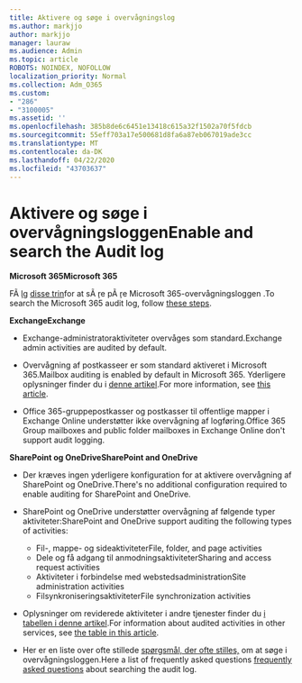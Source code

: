 ```yaml
---
title: Aktivere og søge i overvågningslog
ms.author: markjjo
author: markjjo
manager: lauraw
ms.audience: Admin
ms.topic: article
ROBOTS: NOINDEX, NOFOLLOW
localization_priority: Normal
ms.collection: Adm_O365
ms.custom:
- "286"
- "3100005"
ms.assetid: ''
ms.openlocfilehash: 385b8de6c6451e13418c615a32f1502a70f5fdcb
ms.sourcegitcommit: 55eff703a17e500681d8fa6a87eb067019ade3cc
ms.translationtype: MT
ms.contentlocale: da-DK
ms.lasthandoff: 04/22/2020
ms.locfileid: "43703637"
---
```

# <a name="enable-and-search-the-audit-log"></a><span data-ttu-id="70555-102">Aktivere og søge i overvågningsloggen</span><span class="sxs-lookup"><span data-stu-id="70555-102">Enable and search the Audit log</span></span>

<span data-ttu-id="70555-103">**Microsoft 365**</span><span class="sxs-lookup"><span data-stu-id="70555-103">**Microsoft 365**</span></span>

<span data-ttu-id="70555-104">FÃ ̧lg [disse trin](https://docs.microsoft.com/office365/securitycompliance/search-the-audit-log-in-security-and-compliance#search-the-audit-log)for at sÃ ̧re pÃ ̧re Microsoft 365-overvågningsloggen .</span><span class="sxs-lookup"><span data-stu-id="70555-104">To search the Microsoft 365 audit log, follow [these steps](https://docs.microsoft.com/office365/securitycompliance/search-the-audit-log-in-security-and-compliance#search-the-audit-log).</span></span>

<span data-ttu-id="70555-105">**Exchange**</span><span class="sxs-lookup"><span data-stu-id="70555-105">**Exchange**</span></span>

- <span data-ttu-id="70555-106">Exchange-administratoraktiviteter overvåges som standard.</span><span class="sxs-lookup"><span data-stu-id="70555-106">Exchange admin activities are audited by default.</span></span>

- <span data-ttu-id="70555-107">Overvågning af postkasseer er som standard aktiveret i Microsoft 365.</span><span class="sxs-lookup"><span data-stu-id="70555-107">Mailbox auditing is enabled by default in Microsoft 365.</span></span> <span data-ttu-id="70555-108">Yderligere oplysninger finder du i [denne artikel](https://docs.microsoft.com/office365/securitycompliance/enable-mailbox-auditing).</span><span class="sxs-lookup"><span data-stu-id="70555-108">For more information, see  [this article](https://docs.microsoft.com/office365/securitycompliance/enable-mailbox-auditing).</span></span>

- <span data-ttu-id="70555-109">Office 365-gruppepostkasser og postkasser til offentlige mapper i Exchange Online understøtter ikke overvågning af logføring.</span><span class="sxs-lookup"><span data-stu-id="70555-109">Office 365 Group mailboxes and public folder mailboxes in Exchange Online don't support audit logging.</span></span>

<span data-ttu-id="70555-110">**SharePoint og OneDrive**</span><span class="sxs-lookup"><span data-stu-id="70555-110">**SharePoint and OneDrive**</span></span>

- <span data-ttu-id="70555-111">Der kræves ingen yderligere konfiguration for at aktivere overvågning af SharePoint og OneDrive.</span><span class="sxs-lookup"><span data-stu-id="70555-111">There's no additional configuration required to enable auditing for SharePoint and OneDrive.</span></span>

- <span data-ttu-id="70555-112">SharePoint og OneDrive understøtter overvågning af følgende typer aktiviteter:</span><span class="sxs-lookup"><span data-stu-id="70555-112">SharePoint and OneDrive support auditing the following types of activities:</span></span>

    - <span data-ttu-id="70555-113">Fil-, mappe- og sideaktiviteter</span><span class="sxs-lookup"><span data-stu-id="70555-113">File, folder, and page activities</span></span>
    - <span data-ttu-id="70555-114">Dele og få adgang til anmodningsaktiviteter</span><span class="sxs-lookup"><span data-stu-id="70555-114">Sharing and access request activities</span></span>
    - <span data-ttu-id="70555-115">Aktiviteter i forbindelse med webstedsadministration</span><span class="sxs-lookup"><span data-stu-id="70555-115">Site administration activities</span></span>
    - <span data-ttu-id="70555-116">Filsynkroniseringsaktiviteter</span><span class="sxs-lookup"><span data-stu-id="70555-116">File synchronization activities</span></span>

- <span data-ttu-id="70555-117">Oplysninger om reviderede aktiviteter i andre tjenester finder du [i tabellen i denne artikel](https://docs.microsoft.com/office365/securitycompliance/search-the-audit-log-in-security-and-compliance#audited-activities).</span><span class="sxs-lookup"><span data-stu-id="70555-117">For information about audited activities in other services, see  [the table in this article](https://docs.microsoft.com/office365/securitycompliance/search-the-audit-log-in-security-and-compliance#audited-activities).</span></span>

- <span data-ttu-id="70555-118">Her er en liste over ofte stillede [spørgsmål, der ofte stilles,](https://docs.microsoft.com/office365/securitycompliance/search-the-audit-log-in-security-and-compliance#frequently-asked-questions) om at søge i overvågningsloggen.</span><span class="sxs-lookup"><span data-stu-id="70555-118">Here a list of frequently asked questions [frequently asked questions](https://docs.microsoft.com/office365/securitycompliance/search-the-audit-log-in-security-and-compliance#frequently-asked-questions) about searching the audit log.</span></span>